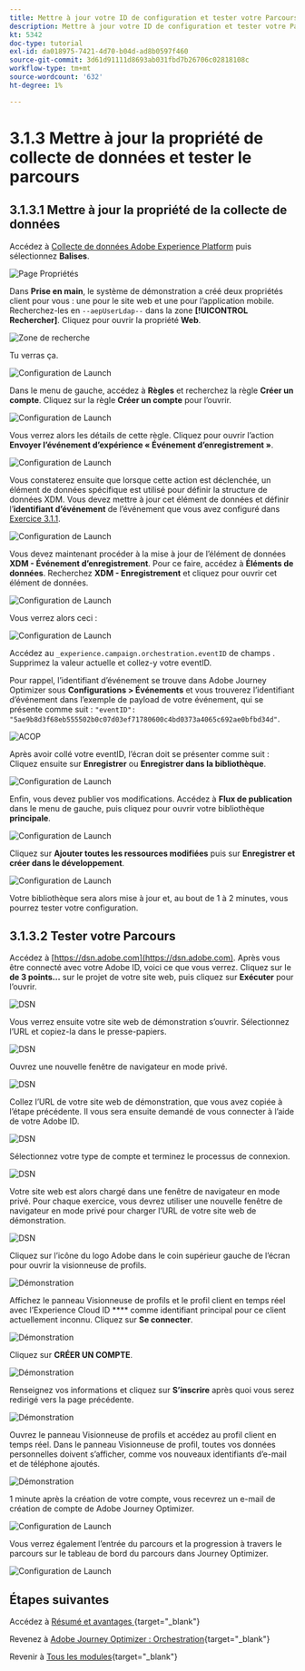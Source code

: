 ```yaml
---
title: Mettre à jour votre ID de configuration et tester votre Parcours
description: Mettre à jour votre ID de configuration et tester votre Parcours
kt: 5342
doc-type: tutorial
exl-id: da018975-7421-4d70-b04d-ad8b0597f460
source-git-commit: 3d61d91111d8693ab031fbd7b26706c02818108c
workflow-type: tm+mt
source-wordcount: '632'
ht-degree: 1%

---
```


# 3.1.3 Mettre à jour la propriété de collecte de données et tester le parcours

## 3.1.3.1 Mettre à jour la propriété de la collecte de données

Accédez à [Collecte de données Adobe Experience Platform](https://experience.adobe.com/launch/) puis sélectionnez **Balises**.

![Page Propriétés](./../../../../modules/delivery-activation/datacollection/dc1.1/images/launch1.png)

Dans **Prise en main**, le système de démonstration a créé deux propriétés client pour vous : une pour le site web et une pour l’application mobile. Recherchez-les en `--aepUserLdap--` dans la zone **[!UICONTROL Rechercher]**. Cliquez pour ouvrir la propriété **Web**.

![Zone de recherche](./../../../../modules/delivery-activation/datacollection/dc1.1/images/property6.png)

Tu verras ça.

![Configuration de Launch](./images/rule1.png)

Dans le menu de gauche, accédez à **Règles** et recherchez la règle **Créer un compte**. Cliquez sur la règle **Créer un compte** pour l’ouvrir.

![Configuration de Launch](./images/rule2.png)

Vous verrez alors les détails de cette règle. Cliquez pour ouvrir l’action **Envoyer l’événement d’expérience « Événement d’enregistrement »**.

![Configuration de Launch](./images/rule3.png)

Vous constaterez ensuite que lorsque cette action est déclenchée, un élément de données spécifique est utilisé pour définir la structure de données XDM. Vous devez mettre à jour cet élément de données et définir l’**identifiant d’événement** de l’événement que vous avez configuré dans [Exercice 3.1.1](./ex1.md).

![Configuration de Launch](./images/rule4.png)

Vous devez maintenant procéder à la mise à jour de l’élément de données **XDM - Événement d’enregistrement**. Pour ce faire, accédez à **Éléments de données**. Recherchez **XDM - Enregistrement** et cliquez pour ouvrir cet élément de données.

![Configuration de Launch](./images/rule5.png)

Vous verrez alors ceci :

![Configuration de Launch](./images/rule6.png)

Accédez au `_experience.campaign.orchestration.eventID` de champs . Supprimez la valeur actuelle et collez-y votre eventID.

Pour rappel, l’identifiant d’événement se trouve dans Adobe Journey Optimizer sous **Configurations > Événements** et vous trouverez l’identifiant d’événement dans l’exemple de payload de votre événement, qui se présente comme suit : `"eventID": "5ae9b8d3f68eb555502b0c07d03ef71780600c4bd0373a4065c692ae0bfbd34d"`.

![ACOP ](./images/payloadeventID.png)

Après avoir collé votre eventID, l’écran doit se présenter comme suit : Cliquez ensuite sur **Enregistrer** ou **Enregistrer dans la bibliothèque**.

![Configuration de Launch](./images/rule7.png)

Enfin, vous devez publier vos modifications. Accédez à **Flux de publication** dans le menu de gauche, puis cliquez pour ouvrir votre bibliothèque **principale**.

![Configuration de Launch](./images/rule8.png)

Cliquez sur **Ajouter toutes les ressources modifiées** puis sur **Enregistrer et créer dans le développement**.

![Configuration de Launch](./images/rule9.png)

Votre bibliothèque sera alors mise à jour et, au bout de 1 à 2 minutes, vous pourrez tester votre configuration.

## 3.1.3.2 Tester votre Parcours

Accédez à [https://dsn.adobe.com](https://dsn.adobe.com). Après vous être connecté avec votre Adobe ID, voici ce que vous verrez. Cliquez sur le **de 3 points...** sur le projet de votre site web, puis cliquez sur **Exécuter** pour l’ouvrir.

![DSN ](./../../datacollection/dc1.1/images/web8.png)

Vous verrez ensuite votre site web de démonstration s’ouvrir. Sélectionnez l’URL et copiez-la dans le presse-papiers.

![DSN ](../../../getting-started/gettingstarted/images/web3.png)

Ouvrez une nouvelle fenêtre de navigateur en mode privé.

![DSN ](../../../getting-started/gettingstarted/images/web4.png)

Collez l’URL de votre site web de démonstration, que vous avez copiée à l’étape précédente. Il vous sera ensuite demandé de vous connecter à l’aide de votre Adobe ID.

![DSN ](../../../getting-started/gettingstarted/images/web5.png)

Sélectionnez votre type de compte et terminez le processus de connexion.

![DSN ](../../../getting-started/gettingstarted/images/web6.png)

Votre site web est alors chargé dans une fenêtre de navigateur en mode privé. Pour chaque exercice, vous devrez utiliser une nouvelle fenêtre de navigateur en mode privé pour charger l’URL de votre site web de démonstration.

![DSN ](../../../getting-started/gettingstarted/images/web7.png)

Cliquez sur l’icône du logo Adobe dans le coin supérieur gauche de l’écran pour ouvrir la visionneuse de profils.

![Démonstration](./../../../../modules/delivery-activation/datacollection/dc1.2/images/pv1.png)

Affichez le panneau Visionneuse de profils et le profil client en temps réel avec l’Experience Cloud ID **** comme identifiant principal pour ce client actuellement inconnu. Cliquez sur **Se connecter**.

![Démonstration](./../../../../modules/delivery-activation/datacollection/dc1.2/images/pv2.png)

Cliquez sur **CRÉER UN COMPTE**.

![Démonstration](./../../../../modules/delivery-activation/datacollection/dc1.2/images/pv9.png)

Renseignez vos informations et cliquez sur **S’inscrire** après quoi vous serez redirigé vers la page précédente.

![Démonstration](./../../../../modules/delivery-activation/datacollection/dc1.2/images/pv10.png)

Ouvrez le panneau Visionneuse de profils et accédez au profil client en temps réel. Dans le panneau Visionneuse de profil, toutes vos données personnelles doivent s’afficher, comme vos nouveaux identifiants d’e-mail et de téléphone ajoutés.

![Démonstration](./../../../../modules/delivery-activation/datacollection/dc1.2/images/pv11.png)

1 minute après la création de votre compte, vous recevrez un e-mail de création de compte de Adobe Journey Optimizer.

![Configuration de Launch](./images/email.png)

Vous verrez également l’entrée du parcours et la progression à travers le parcours sur le tableau de bord du parcours dans Journey Optimizer.

![Configuration de Launch](./images/emaildash.png)

## Étapes suivantes

Accédez à [ Résumé et avantages ](./summary.md){target="_blank"}

Revenez à [Adobe Journey Optimizer : Orchestration](./journey-orchestration-create-account.md){target="_blank"}

Revenir à [Tous les modules](./../../../../overview.md){target="_blank"}
